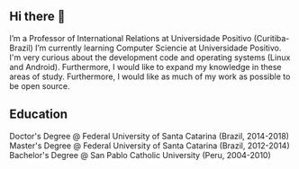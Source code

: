 ## Hi there 👋
I’m a Professor of International Relations at Universidade Positivo (Curitiba-Brazil)
I’m currently learning Computer Sciencie at Universidade Positivo. I'm very curious about the development code and operating systems (Linux and Android). Furthermore, I would like to expand my knowledge in these areas of study. Furthermore, I would like as much of my work as possible to be open source.

## Education
Doctor's Degree @ Federal University of Santa Catarina (Brazil, 2014-2018)
Master's Degree @ Federal University of Santa Catarina (Brazil, 2012-2014)
Bachelor's Degree @ San Pablo Catholic University (Peru, 2004-2010)
